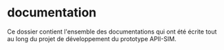 documentation
=============

Ce dossier contient l'ensemble des documentations qui ont été écrite tout au long du projet de
développement du prototype APII-SIM.

